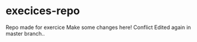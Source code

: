 # execices-repo
Repo made for exercice
Make some changes here!
Conflict
Edited again in master branch..